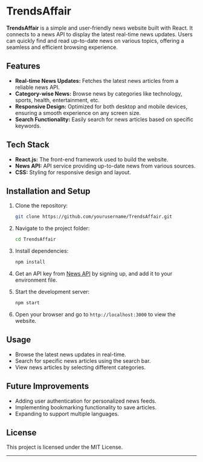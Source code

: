 
# TrendsAffair

**TrendsAffair** is a simple and user-friendly news website built with React. It connects to a news API to display the latest real-time news updates. Users can quickly find and read up-to-date news on various topics, offering a seamless and efficient browsing experience.

## Features

- **Real-time News Updates:** Fetches the latest news articles from a reliable news API.
- **Category-wise News:** Browse news by categories like technology, sports, health, entertainment, etc.
- **Responsive Design:** Optimized for both desktop and mobile devices, ensuring a smooth experience on any screen size.
- **Search Functionality:** Easily search for news articles based on specific keywords.
  
## Tech Stack

- **React.js:** The front-end framework used to build the website.
- **News API:** API service providing up-to-date news from various sources.
- **CSS:** Styling for responsive design and layout.

## Installation and Setup

1. Clone the repository:
   ```bash
   git clone https://github.com/yourusername/TrendsAffair.git
   ```

2. Navigate to the project folder:
   ```bash
   cd TrendsAffair
   ```

3. Install dependencies:
   ```bash
   npm install
   ```

4. Get an API key from [News API](https://newsapi.org/) by signing up, and add it to your environment file.

5. Start the development server:
   ```bash
   npm start
   ```

6. Open your browser and go to `http://localhost:3000` to view the website.

## Usage

- Browse the latest news updates in real-time.
- Search for specific news articles using the search bar.
- View news articles by selecting different categories.

## Future Improvements

- Adding user authentication for personalized news feeds.
- Implementing bookmarking functionality to save articles.
- Expanding to support multiple languages.

## License

This project is licensed under the MIT License.

---

